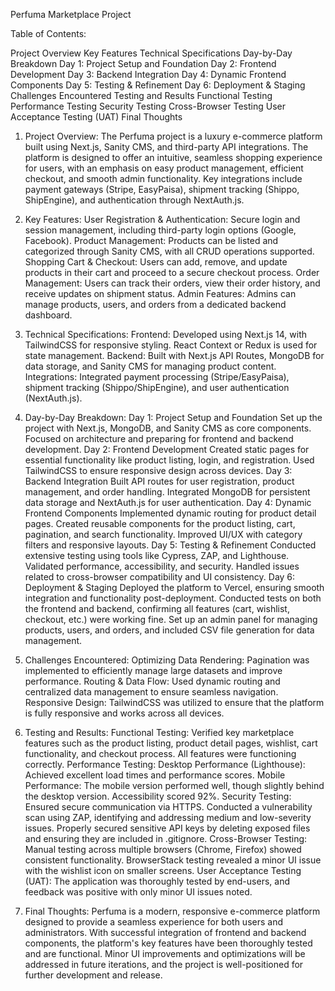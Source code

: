 Perfuma Marketplace Project

Table of Contents:

Project Overview
Key Features
Technical Specifications
Day-by-Day Breakdown
Day 1: Project Setup and Foundation
Day 2: Frontend Development
Day 3: Backend Integration
Day 4: Dynamic Frontend Components
Day 5: Testing & Refinement
Day 6: Deployment & Staging
Challenges Encountered
Testing and Results
Functional Testing
Performance Testing
Security Testing
Cross-Browser Testing
User Acceptance Testing (UAT)
Final Thoughts
1. Project Overview:
The Perfuma project is a luxury e-commerce platform built using Next.js, Sanity CMS, and third-party API integrations. The platform is designed to offer an intuitive, seamless shopping experience for users, with an emphasis on easy product management, efficient checkout, and smooth admin functionality. Key integrations include payment gateways (Stripe, EasyPaisa), shipment tracking (Shippo, ShipEngine), and authentication through NextAuth.js.

2. Key Features:
User Registration & Authentication: Secure login and session management, including third-party login options (Google, Facebook).
Product Management: Products can be listed and categorized through Sanity CMS, with all CRUD operations supported.
Shopping Cart & Checkout: Users can add, remove, and update products in their cart and proceed to a secure checkout process.
Order Management: Users can track their orders, view their order history, and receive updates on shipment status.
Admin Features: Admins can manage products, users, and orders from a dedicated backend dashboard.
3. Technical Specifications:
Frontend: Developed using Next.js 14, with TailwindCSS for responsive styling. React Context or Redux is used for state management.
Backend: Built with Next.js API Routes, MongoDB for data storage, and Sanity CMS for managing product content.
Integrations: Integrated payment processing (Stripe/EasyPaisa), shipment tracking (Shippo/ShipEngine), and user authentication (NextAuth.js).
4. Day-by-Day Breakdown:
Day 1: Project Setup and Foundation
Set up the project with Next.js, MongoDB, and Sanity CMS as core components.
Focused on architecture and preparing for frontend and backend development.
Day 2: Frontend Development
Created static pages for essential functionality like product listing, login, and registration.
Used TailwindCSS to ensure responsive design across devices.
Day 3: Backend Integration
Built API routes for user registration, product management, and order handling.
Integrated MongoDB for persistent data storage and NextAuth.js for user authentication.
Day 4: Dynamic Frontend Components
Implemented dynamic routing for product detail pages.
Created reusable components for the product listing, cart, pagination, and search functionality.
Improved UI/UX with category filters and responsive layouts.
Day 5: Testing & Refinement
Conducted extensive testing using tools like Cypress, ZAP, and Lighthouse.
Validated performance, accessibility, and security.
Handled issues related to cross-browser compatibility and UI consistency.
Day 6: Deployment & Staging
Deployed the platform to Vercel, ensuring smooth integration and functionality post-deployment.
Conducted tests on both the frontend and backend, confirming all features (cart, wishlist, checkout, etc.) were working fine.
Set up an admin panel for managing products, users, and orders, and included CSV file generation for data management.
5. Challenges Encountered:
Optimizing Data Rendering: Pagination was implemented to efficiently manage large datasets and improve performance.
Routing & Data Flow: Used dynamic routing and centralized data management to ensure seamless navigation.
Responsive Design: TailwindCSS was utilized to ensure that the platform is fully responsive and works across all devices.
6. Testing and Results:
Functional Testing:
Verified key marketplace features such as the product listing, product detail pages, wishlist, cart functionality, and checkout process. All features were functioning correctly.
Performance Testing:
Desktop Performance (Lighthouse): Achieved excellent load times and performance scores.
Mobile Performance: The mobile version performed well, though slightly behind the desktop version. Accessibility scored 92%.
Security Testing:
Ensured secure communication via HTTPS.
Conducted a vulnerability scan using ZAP, identifying and addressing medium and low-severity issues.
Properly secured sensitive API keys by deleting exposed files and ensuring they are included in .gitignore.
Cross-Browser Testing:
Manual testing across multiple browsers (Chrome, Firefox) showed consistent functionality.
BrowserStack testing revealed a minor UI issue with the wishlist icon on smaller screens.
User Acceptance Testing (UAT):
The application was thoroughly tested by end-users, and feedback was positive with only minor UI issues noted.
7. Final Thoughts:
Perfuma is a modern, responsive e-commerce platform designed to provide a seamless experience for both users and administrators. With successful integration of frontend and backend components, the platform's key features have been thoroughly tested and are functional. Minor UI improvements and optimizations will be addressed in future iterations, and the project is well-positioned for further development and release.